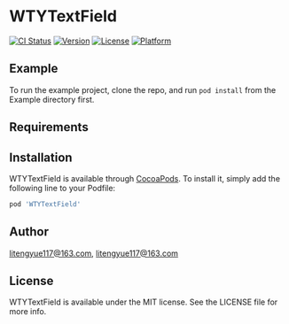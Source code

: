 # WTYTextField

[![CI Status](https://img.shields.io/travis/litengyue117@163.com/WTYTextField.svg?style=flat)](https://travis-ci.org/litengyue117@163.com/WTYTextField)
[![Version](https://img.shields.io/cocoapods/v/WTYTextField.svg?style=flat)](https://cocoapods.org/pods/WTYTextField)
[![License](https://img.shields.io/cocoapods/l/WTYTextField.svg?style=flat)](https://cocoapods.org/pods/WTYTextField)
[![Platform](https://img.shields.io/cocoapods/p/WTYTextField.svg?style=flat)](https://cocoapods.org/pods/WTYTextField)

## Example

To run the example project, clone the repo, and run `pod install` from the Example directory first.

## Requirements

## Installation

WTYTextField is available through [CocoaPods](https://cocoapods.org). To install
it, simply add the following line to your Podfile:

```ruby
pod 'WTYTextField'
```

## Author

litengyue117@163.com, litengyue117@163.com

## License

WTYTextField is available under the MIT license. See the LICENSE file for more info.
